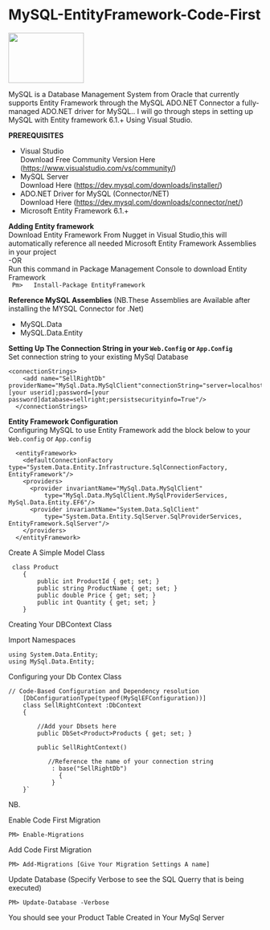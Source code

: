 # MySQL-EntityFramework-Code-First
<img src="https://www.mysql.com/common/logos/logo-mysql-170x115.png" height="100" width="150"/>

MySQL is a Database Management System from Oracle that currently supports Entity Framework through the MySQL ADO.NET Connector a fully-managed ADO.NET driver for MySQL.. I will go through steps in setting up MySQL with Entity framework 6.1.+ Using Visual Studio.

**PREREQUISITES**
- Visual Studio<br/>
  Download Free Community Version Here (https://www.visualstudio.com/vs/community/)
- MySQL Server<br/>
  Download Here (https://dev.mysql.com/downloads/installer/)
- ADO.NET Driver for MySQL (Connector/NET)	
  Download Here (https://dev.mysql.com/downloads/connector/net/)
- Microsoft Entity Framework 6.1.+

**Adding Entity framework** 
</br>
Download Entity Framework From Nugget in Visual Studio,this will automatically reference all needed Microsoft Entity Framework Assemblies in your project
</br>
                             -OR
    </br>
Run this command in Package Management Console to download Entity Framework 
</br>
` Pm>   Install-Package EntityFramework`

**Reference MySQL Assemblies** (NB.These Assemblies are Available after installing the MYSQL Connector for .Net)
- MySQL.Data
- MySQL.Data.Entity


**Setting Up The Connection String in your `Web.Config` or `App.Config`** </br>
Set connection string to your existing MySql Database
```
<connectionStrings>
    <add name="SellRightDb" providerName="MySql.Data.MySqlClient"connectionString="server=localhost;userid=[your userid];password=[your password]database=sellright;persistsecurityinfo=True"/>
  </connectionStrings>
```

**Entity Framework Configuration**
<br>
Configuring MySQL to use Entity Framework add the block below to your `Web.config` or `App.config`
```
  <entityFramework>
    <defaultConnectionFactory type="System.Data.Entity.Infrastructure.SqlConnectionFactory, EntityFramework"/>
    <providers>
      <provider invariantName="MySql.Data.MySqlClient"
          type="MySql.Data.MySqlClient.MySqlProviderServices, MySql.Data.Entity.EF6"/>
      <provider invariantName="System.Data.SqlClient"
          type="System.Data.Entity.SqlServer.SqlProviderServices, EntityFramework.SqlServer"/>
    </providers>
  </entityFramework>
```

Create A Simple Model Class
```
 class Product
    {
        public int ProductId { get; set; }
        public string ProductName { get; set; }
        public double Price { get; set; }
        public int Quantity { get; set; }
    }
```


Creating Your DBContext Class

Import Namespaces
```
using System.Data.Entity;
using MySql.Data.Entity;
```
Configuring your Db Contex Class
```
// Code-Based Configuration and Dependency resolution
    [DbConfigurationType(typeof(MySqlEFConfiguration))]
    class SellRightContext :DbContext
    {
      
        //Add your Dbsets here
        public DbSet<Product>Products { get; set; }

        public SellRightContext()
              
           //Reference the name of your connection string
            : base("SellRightDb")
              {
            }
    }`
```

NB.

Enable Code First Migration
```
PM> Enable-Migrations
```

Add Code First Migration
```
PM> Add-Migrations [Give Your Migration Settings A name]
```

Update Database (Specify Verbose to see the SQL Querry that is being executed)
```
PM> Update-Database -Verbose
```

You should see your Product Table Created in Your MySql Server
